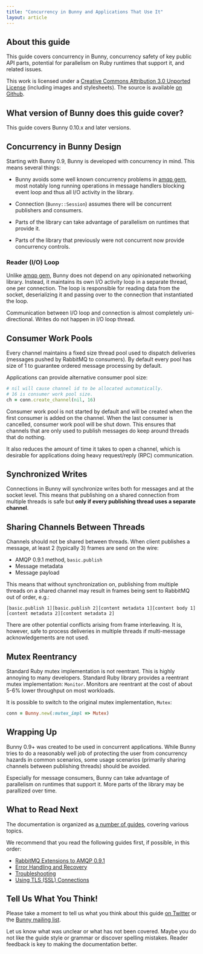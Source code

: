 ```yaml
---
title: "Concurrency in Bunny and Applications That Use It"
layout: article
---
```


## About this guide

This guide covers concurrency in Bunny, concurrency safety
of key public API parts, potential for parallelism on Ruby runtimes
that support it, and related issues.

This work is licensed under a <a rel="license"
href="http://creativecommons.org/licenses/by/3.0/">Creative Commons
Attribution 3.0 Unported License</a> (including images and
stylesheets). The source is available [on
Github](https://github.com/ruby-amqp/rubybunny.info).


## What version of Bunny does this guide cover?

This guide covers Bunny 0.10.x and later versions.


## Concurrency in Bunny Design

Starting with Bunny 0.9, Bunny is developed with concurrency in mind.
This means several things:

 * Bunny avoids some well known concurrency problems in [amqp gem](http://rubyamqp.info),
   most notably long running operations in message handlers blocking event loop and thus all
   I/O activity in the library.

 * Connection (`Bunny::Session`) assumes there will be concurrent publishers
   and consumers.

 * Parts of the library can take advantage of parallelism on runtimes that
   provide it.

 * Parts of the library that previously were not concurrent now provide
   concurrency controls.


### Reader (I/O) Loop

Unlike [amqp gem](http://rubyamqp.info), Bunny does not depend on any
opinionated networking library. Instead, it maintains its own I/O
activity loop in a separate thread, one per connection. The loop is
responsible for reading data from the socket, deserializing it and
passing over to the connection that instantiated the loop.

Communication between I/O loop and connection is almost completely
uni-directional. Writes do not happen in I/O loop thread.


## Consumer Work Pools

Every channel maintains a fixed size thread pool used to dispatch
deliveries (messages pushed by RabbitMQ to consumers). By default
every pool has size of 1 to guarantee ordered message processing
by default.

Applications can provide alternative consumer pool size:

``` ruby
# nil will cause channel id to be allocated automatically.
# 16 is consumer work pool size.
ch = conn.create_channel(nil, 16)
```

Consumer work pool is not started by default and will be
created when the first consumer is added on the channel.
When the last consumer is cancelled, consumer work pool
will be shut down. This ensures that channels that
are only used to publish messages do keep around threads
that do nothing.

It also reduces the amount of time it takes to open
a channel, which is desirable for applications doing
heavy request/reply (RPC) communication.


## Synchronized Writes

Connections in Bunny will synchronize writes both for messages
and at the socket level. This means that publishing on
a shared connection from multiple threads is safe but
**only if every publishing thread uses a separate channel**.


## Sharing Channels Between Threads

Channels should not be shared between threads.
When client publishes a message, at least 2 (typically 3) frames
are send on the wire:

 * AMQP 0.9.1 method, `basic.publish`
 * Message metadata
 * Message payload

This means that without synchronization on, publishing from multiple
threads on a shared channel may result in frames being sent
to RabbitMQ out of order, e.g.:

```
[basic.publish 1][basic.publish 2][content metadata 1][content body 1][content metadata 2][content metadata 2]
```

There are other potential conflicts arising from frame interleaving.
It is, however, safe to process deliveries in multiple threads
if multi-message acknowledgements are not used.


## Mutex Reentrancy

Standard Ruby mutex implementation is not reentrant. This is highly
annoying to many developers. Standard Ruby library provides
a reentrant mutex implementation: `Monitor`. Monitors are reentrant
at the cost of about 5-6% lower throughput on most workloads.

It is possible to switch to the original mutex implementation, `Mutex`:

``` ruby
conn = Bunny.new(:mutex_impl => Mutex)
```



## Wrapping Up

Bunny 0.9+ was created to be used in concurrent applications. While
Bunny tries to do a reasonably well job of protecting the user from
concurrency hazards in common scenarios, some usage scenarios
(primarily sharing channels between publishing threads) should
be avoided.

Especially for message consumers, Bunny can take advantage of
parallelism on runtimes that support it. More parts of the library
may be parallized over time.


## What to Read Next

The documentation is organized as [a number of
guides](/articles/guides.html), covering various topics.

We recommend that you read the following guides first, if possible, in
this order:

 * [RabbitMQ Extensions to AMQP 0.9.1](/articles/rabbitmq_extensions.html)
 * [Error Handling and Recovery](/articles/error_handling.html)
 * [Troubleshooting](/articles/troubleshooting.html)
 * [Using TLS (SSL) Connections](/articles/tls.html)



## Tell Us What You Think!

Please take a moment to tell us what you think about this guide [on
Twitter](http://twitter.com/rubyamqp) or the [Bunny mailing
list](https://groups.google.com/forum/#!forum/ruby-amqp).

Let us know what was unclear or what has not been covered. Maybe you
do not like the guide style or grammar or discover spelling
mistakes. Reader feedback is key to making the documentation better.
